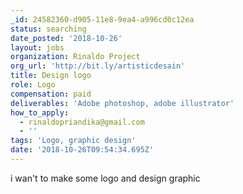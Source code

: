 ```yaml
---
_id: 24582360-d905-11e8-9ea4-a996cd0c12ea
status: searching
date_posted: '2018-10-26'
layout: jobs
organization: Rinaldo Project
org_url: 'http://bit.ly/artisticdesain'
title: Design logo
role: Logo
compensation: paid
deliverables: 'Adobe photoshop, adobe illustrator'
how_to_apply:
  - rinaldopriandika@gmail.com
  - ''
tags: 'Logo, graphic design'
date: '2018-10-26T09:54:34.695Z'
---
```

i wan't to make some logo and design graphic
